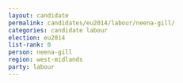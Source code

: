 ```yaml
---
layout: candidate
permalink: candidates/eu2014/labour/neena-gill/
categories: candidate labour
election: eu2014
list-rank: 0
person: neena-gill
region: west-midlands
party: labour
---
```

